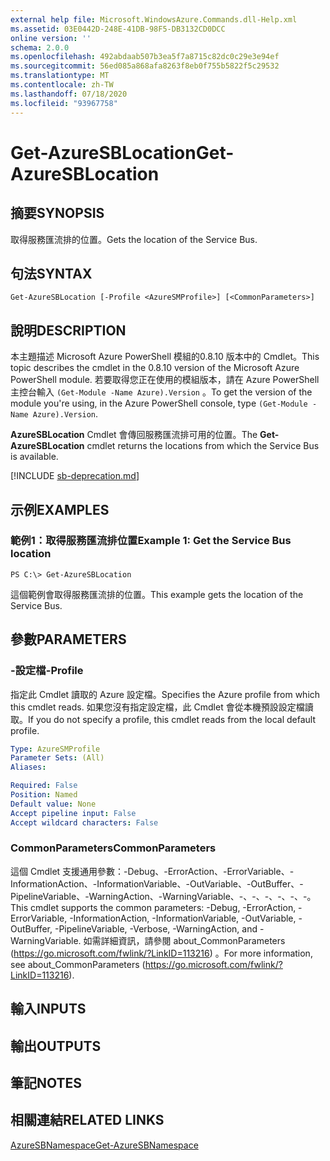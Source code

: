 ```yaml
---
external help file: Microsoft.WindowsAzure.Commands.dll-Help.xml
ms.assetid: 03E0442D-248E-41DB-98F5-DB3132CD0DCC
online version: ''
schema: 2.0.0
ms.openlocfilehash: 492abdaab507b3ea5f7a8715c82dc0c29e3e94ef
ms.sourcegitcommit: 56ed085a868afa8263f8eb0f755b5822f5c29532
ms.translationtype: MT
ms.contentlocale: zh-TW
ms.lasthandoff: 07/18/2020
ms.locfileid: "93967758"
---
```

# <span data-ttu-id="0ecb7-101">Get-AzureSBLocation</span><span class="sxs-lookup"><span data-stu-id="0ecb7-101">Get-AzureSBLocation</span></span>

## <span data-ttu-id="0ecb7-102">摘要</span><span class="sxs-lookup"><span data-stu-id="0ecb7-102">SYNOPSIS</span></span>
<span data-ttu-id="0ecb7-103">取得服務匯流排的位置。</span><span class="sxs-lookup"><span data-stu-id="0ecb7-103">Gets the location of the Service Bus.</span></span>

## <span data-ttu-id="0ecb7-104">句法</span><span class="sxs-lookup"><span data-stu-id="0ecb7-104">SYNTAX</span></span>

```
Get-AzureSBLocation [-Profile <AzureSMProfile>] [<CommonParameters>]
```

## <span data-ttu-id="0ecb7-105">說明</span><span class="sxs-lookup"><span data-stu-id="0ecb7-105">DESCRIPTION</span></span>
<span data-ttu-id="0ecb7-106">本主題描述 Microsoft Azure PowerShell 模組的0.8.10 版本中的 Cmdlet。</span><span class="sxs-lookup"><span data-stu-id="0ecb7-106">This topic describes the cmdlet in the 0.8.10 version of the Microsoft Azure PowerShell module.</span></span>
<span data-ttu-id="0ecb7-107">若要取得您正在使用的模組版本，請在 Azure PowerShell 主控台輸入 `(Get-Module -Name Azure).Version` 。</span><span class="sxs-lookup"><span data-stu-id="0ecb7-107">To get the version of the module you're using, in the Azure PowerShell console, type `(Get-Module -Name Azure).Version`.</span></span>

<span data-ttu-id="0ecb7-108">**AzureSBLocation** Cmdlet 會傳回服務匯流排可用的位置。</span><span class="sxs-lookup"><span data-stu-id="0ecb7-108">The **Get-AzureSBLocation** cmdlet returns the locations from which the Service Bus is available.</span></span>

[!INCLUDE [sb-deprecation.md](../include/sb-deprecation.md)]

## <span data-ttu-id="0ecb7-109">示例</span><span class="sxs-lookup"><span data-stu-id="0ecb7-109">EXAMPLES</span></span>

### <span data-ttu-id="0ecb7-110">範例1：取得服務匯流排位置</span><span class="sxs-lookup"><span data-stu-id="0ecb7-110">Example 1: Get the Service Bus location</span></span>
```
PS C:\> Get-AzureSBLocation
```

<span data-ttu-id="0ecb7-111">這個範例會取得服務匯流排的位置。</span><span class="sxs-lookup"><span data-stu-id="0ecb7-111">This example gets the location of the Service Bus.</span></span>

## <span data-ttu-id="0ecb7-112">參數</span><span class="sxs-lookup"><span data-stu-id="0ecb7-112">PARAMETERS</span></span>

### <span data-ttu-id="0ecb7-113">-設定檔</span><span class="sxs-lookup"><span data-stu-id="0ecb7-113">-Profile</span></span>
<span data-ttu-id="0ecb7-114">指定此 Cmdlet 讀取的 Azure 設定檔。</span><span class="sxs-lookup"><span data-stu-id="0ecb7-114">Specifies the Azure profile from which this cmdlet reads.</span></span>
<span data-ttu-id="0ecb7-115">如果您沒有指定設定檔，此 Cmdlet 會從本機預設設定檔讀取。</span><span class="sxs-lookup"><span data-stu-id="0ecb7-115">If you do not specify a profile, this cmdlet reads from the local default profile.</span></span>

```yaml
Type: AzureSMProfile
Parameter Sets: (All)
Aliases: 

Required: False
Position: Named
Default value: None
Accept pipeline input: False
Accept wildcard characters: False
```

### <span data-ttu-id="0ecb7-116">CommonParameters</span><span class="sxs-lookup"><span data-stu-id="0ecb7-116">CommonParameters</span></span>
<span data-ttu-id="0ecb7-117">這個 Cmdlet 支援通用參數：-Debug、-ErrorAction、-ErrorVariable、-InformationAction、-InformationVariable、-OutVariable、-OutBuffer、-PipelineVariable、-WarningAction、-WarningVariable、-、-、-、-、-、-。</span><span class="sxs-lookup"><span data-stu-id="0ecb7-117">This cmdlet supports the common parameters: -Debug, -ErrorAction, -ErrorVariable, -InformationAction, -InformationVariable, -OutVariable, -OutBuffer, -PipelineVariable, -Verbose, -WarningAction, and -WarningVariable.</span></span> <span data-ttu-id="0ecb7-118">如需詳細資訊，請參閱 about_CommonParameters (https://go.microsoft.com/fwlink/?LinkID=113216) 。</span><span class="sxs-lookup"><span data-stu-id="0ecb7-118">For more information, see about_CommonParameters (https://go.microsoft.com/fwlink/?LinkID=113216).</span></span>

## <span data-ttu-id="0ecb7-119">輸入</span><span class="sxs-lookup"><span data-stu-id="0ecb7-119">INPUTS</span></span>

## <span data-ttu-id="0ecb7-120">輸出</span><span class="sxs-lookup"><span data-stu-id="0ecb7-120">OUTPUTS</span></span>

## <span data-ttu-id="0ecb7-121">筆記</span><span class="sxs-lookup"><span data-stu-id="0ecb7-121">NOTES</span></span>

## <span data-ttu-id="0ecb7-122">相關連結</span><span class="sxs-lookup"><span data-stu-id="0ecb7-122">RELATED LINKS</span></span>

[<span data-ttu-id="0ecb7-123">AzureSBNamespace</span><span class="sxs-lookup"><span data-stu-id="0ecb7-123">Get-AzureSBNamespace</span></span>](./Get-AzureSBNamespace.md)


